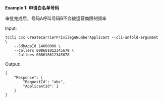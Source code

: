 **Example 1: 申请白名单号码**

审批完成后，号码A呼叫号码B不会被运营商限制频率

Input: 

```
tccli ccc CreateCarrierPrivilegeNumberApplicant --cli-unfold-argument  \
    --SdkAppId 14000000 \
    --Callers 008601012345678 \
    --Callees 008618612345678
```

Output: 
```
{
    "Response": {
        "RequestId": "abc",
        "ApplicantId": 1
    }
}
```

